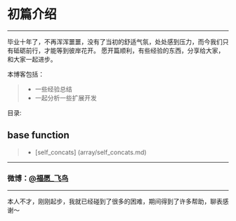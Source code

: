 # 初篇介绍

----
毕业十年了，不再浑浑噩噩，没有了当初的舒适气氛，处处感到压力，而今我们只有砥砺前行，才能等到彼岸花开。
愿开篇顺利，有些经验的东西，分享给大家，和大家一起进步。

本博客包括：

>* 一些经验总结
>* 一起分析一些扩展开发

目录:

## base function
>* [self_concats] (array/self_concats.md)


---
### 微博：[@福愿_飞鸟](https://weibo.com/teacherbird/home?wvr=5)

---

本人不才，刚刚起步，我就已经碰到了很多的困难，期间得到了许多帮助，聊表感谢～
